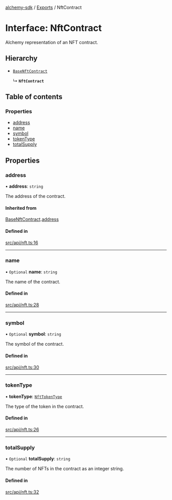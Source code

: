 [alchemy-sdk](../README.md) / [Exports](../modules.md) / NftContract

# Interface: NftContract

Alchemy representation of an NFT contract.

## Hierarchy

- [`BaseNftContract`](BaseNftContract.md)

  ↳ **`NftContract`**

## Table of contents

### Properties

- [address](NftContract.md#address)
- [name](NftContract.md#name)
- [symbol](NftContract.md#symbol)
- [tokenType](NftContract.md#tokentype)
- [totalSupply](NftContract.md#totalsupply)

## Properties

### address

• **address**: `string`

The address of the contract.

#### Inherited from

[BaseNftContract](BaseNftContract.md).[address](BaseNftContract.md#address)

#### Defined in

[src/api/nft.ts:16](https://github.com/alchemyplatform/alchemy-sdk-js/blob/53be393/src/api/nft.ts#L16)

___

### name

• `Optional` **name**: `string`

The name of the contract.

#### Defined in

[src/api/nft.ts:28](https://github.com/alchemyplatform/alchemy-sdk-js/blob/53be393/src/api/nft.ts#L28)

___

### symbol

• `Optional` **symbol**: `string`

The symbol of the contract.

#### Defined in

[src/api/nft.ts:30](https://github.com/alchemyplatform/alchemy-sdk-js/blob/53be393/src/api/nft.ts#L30)

___

### tokenType

• **tokenType**: [`NftTokenType`](../enums/NftTokenType.md)

The type of the token in the contract.

#### Defined in

[src/api/nft.ts:26](https://github.com/alchemyplatform/alchemy-sdk-js/blob/53be393/src/api/nft.ts#L26)

___

### totalSupply

• `Optional` **totalSupply**: `string`

The number of NFTs in the contract as an integer string.

#### Defined in

[src/api/nft.ts:32](https://github.com/alchemyplatform/alchemy-sdk-js/blob/53be393/src/api/nft.ts#L32)
